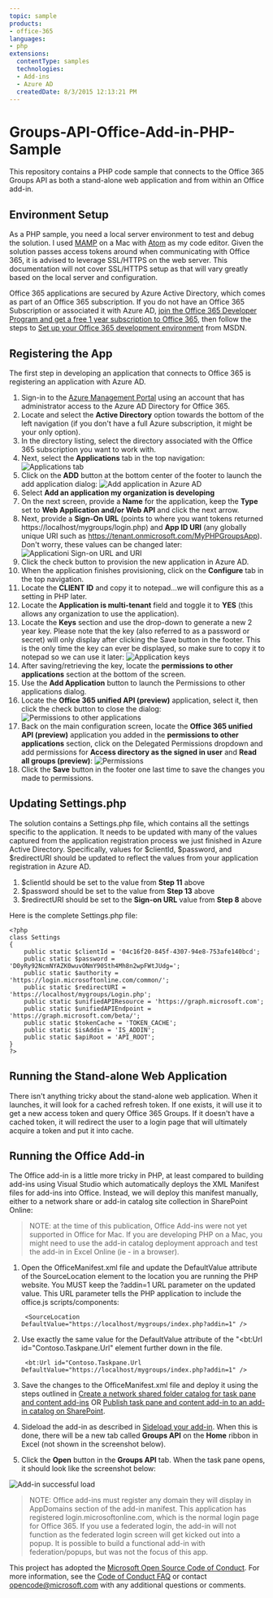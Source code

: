 ```yaml
---
topic: sample
products:
- office-365
languages:
- php
extensions:
  contentType: samples
  technologies:
  - Add-ins
  - Azure AD
  createdDate: 8/3/2015 12:13:21 PM
---
```

# Groups-API-Office-Add-in-PHP-Sample
This repository contains a PHP code sample that connects to the Office 365 Groups API as both a stand-alone web application and from within an Office add-in.

## Environment Setup ##
As a PHP sample, you need a local server environment to test and debug the solution. I used [MAMP](https://www.mamp.info/en/ "MAMP") on a Mac with [Atom](https://atom.io/ "Atom") as my code editor. Given the solution passes access tokens around when communicating with Office 365, it is advised to leverage SSL/HTTPS on the web server. This documentation will not cover SSL/HTTPS setup as that will vary greatly based on the local server and configuration.

Office 365 applications are secured by Azure Active Directory, which comes as part of an Office 365 subscription. If you do not have an Office 365 Subscription or associated it with Azure AD, [join the Office 365 Developer Program and get a free 1 year subscription to Office 365](https://aka.ms/devprogramsignup), then follow the steps to [Set up your Office 365 development environment](https://msdn.microsoft.com/office/office365/HowTo/setup-development-environment "Set up your Office 365 development environment") from MSDN.

## Registering the App ##
The first step in developing an application that connects to Office 365 is registering an application with Azure AD.

1. Sign-in to the [Azure Management Portal](https://manage.windowsazure.com "Azure Management Portal") using an account that has administrator access to the Azure AD Directory for Office 365.
2. Locate and select the **Active Directory** option towards the bottom of the left navigation (if you don't have a full Azure subscription, it might be your only option).
3. In the directory listing, select the directory associated with the Office 365 subscription you want to work with.
4. Next, select the **Applications** tab in the top navigation:
![Applications tab](http://i.imgur.com/nv168lw.png)
5. Click on the **ADD** button at the bottom center of the footer to launch the add application dialog:
![Add application in Azure AD](http://i.imgur.com/GbyS3u4.png)
6. Select **Add an application my organization is developing**
7. On the next screen, provide a **Name** for the application, keep the **Type** set to **Web Application and/or Web API** and click the next arrow.
8. Next, provide a **Sign-On URL** (points to where you want tokens returned https://localhost/mygroups/login.php) and **App ID URI** (any globally unique URI such as https://tenant.onmicrosoft.com/MyPHPGroupsApp). Don't worry, these values can be changed later:
![Applicationi Sign-on URL and URI](http://i.imgur.com/ZwnTyP5.png)
9. Click the check button to provision the new application in Azure AD.
10. When the application finishes provisioning, click on the **Configure** tab in the top navigation.
11. Locate the **CLIENT ID** and copy it to notepad...we will configure this as a setting in PHP later.
12. Locate the **Application is multi-tenant** field and toggle it to **YES** (this allows any organization to use the application). 
13. Locate the **Keys** section and use the drop-down to generate a new 2 year key. Please note that the key (also referred to as a password or secret) will only display after clicking the Save button in the footer. This is the only time the key can ever be displayed, so make sure to copy it to notepad so we can use it later:
![Application keys](http://i.imgur.com/ScmVcDU.png)
13.  After saving/retrieving the key, locate the **permissions to other applications** section at the bottom of the screen.
14.  Use the **Add Application** button to launch the Permissions to other applications dialog.
15.  Locate the **Office 365 unified API (preview)** application, select it, then click the check button to close the dialog:
![Permissions to other applications](http://i.imgur.com/16yCo3A.png)
16.  Back on the main configuration screen, locate the **Office 365 unified API (preview)** application you added in the **permissions to other applications** section, click on the Delegated Permissions dropdown and add permissions for **Access directory as the signed in user** and **Read all groups (preview)**:
![Permissions](http://i.imgur.com/61a6wP2.png)
17.   Click the **Save** button in the footer one last time to save the changes you made to permissions.

## Updating Settings.php ##
The solution contains a Settings.php file, which contains all the settings specific to the application. It needs to be updated with many of the values captured from the application registration process we just finished in Azure Active Directory. Specifically, values for $clientId, $password, and $redirectURI should be updated to reflect the values from your application registration in Azure AD.

1. $clientId should be set to the value from **Step 11** above
2. $password should be set to the value from **Step 13** above
3. $redirectURI should be set to the **Sign-on URL** value from **Step 8** above

Here is the complete Settings.php file: 

	<?php
    class Settings
    {
        public static $clientId = '04c16f20-845f-4307-94e8-753afe140bcd';
        public static $password = 'D0yRy92NcmNYAZK0wuvONmY90Sth4Mh8n2wpFWtJUdg=';
        public static $authority = 'https://login.microsoftonline.com/common/';
        public static $redirectURI = 'https://localhost/mygroups/Login.php';
        public static $unifiedAPIResource = 'https://graph.microsoft.com';
        public static $unifiedAPIEndpoint = 'https://graph.microsoft.com/beta/';
        public static $tokenCache = 'TOKEN_CACHE';
        public static $isAddin = 'IS_ADDIN';
        public static $apiRoot = 'API_ROOT';
    }
	?>

## Running the Stand-alone Web Application ##
There isn't anything tricky about the stand-alone web application. When it launches, it will look for a cached refresh token. If one exists, it will use it to get a new access token and query Office 365 Groups. If it doesn't have a cached token, it will redirect the user to a login page that will ultimately acquire a token and put it into cache.
## Running the Office Add-in ##
The Office add-in is a little more tricky in PHP, at least compared to building add-ins using Visual Studio which automatically deploys the XML Manifest files for add-ins into Office. Instead, we will deploy this manifest manually, either to a network share or add-in catalog site collection in SharePoint Online:

> NOTE: at the time of this publication, Office Add-ins were not yet supported in Office for Mac. If you are developing PHP on a Mac, you might need to use the add-in catalog deployment approach and test the add-in in Excel Online (ie - in a browser). 

1. Open the OfficeManifest.xml file and update the DefaultValue attribute of the SourceLocation element to the location you are running the PHP website. You MUST keep the ?addin=1 URL parameter on the updated value. This URL parameter tells the PHP application to include the office.js scripts/components:

    	<SourceLocation DefaultValue="https://localhost/mygroups/index.php?addin=1" />

2. Use exactly the same value for the DefaultValue attribute of the "<bt:Url id="Contoso.Taskpane.Url" element further down in the file.

    	<bt:Url id="Contoso.Taskpane.Url DefaultValue="https://localhost/mygroups/index.php?addin=1" />

2. Save the changes to the OfficeManifest.xml file and deploy it using the steps outlined in [Create a network shared folder catalog for task pane and content add-ins](https://msdn.microsoft.com/EN-US/library/office/fp123503.aspx "Create a network shared folder catalog for task pane and content add-ins") OR [Publish task pane and content add-in to an add-in catalog on SharePoint](https://msdn.microsoft.com/EN-US/library/office/fp123517.aspx "Publish task pane and content add-in to an add-in catalog on SharePoint").
3. Sideload the add-in as described in [Sideload your add-in](https://dev.office.com/docs/add-ins/testing/create-a-network-shared-folder-catalog-for-task-pane-and-content-add-ins#sideload-your-add-in). When this is done, there will be a new tab called **Groups API** on the **Home** ribbon in Excel (not shown in the screenshot below). 
4. Click the **Open** button in the **Groups API** tab. When the task pane opens, it should look like the screenshot below:

![Add-in successful load](http://i.imgur.com/PFNfSIJ.png)

> NOTE: Office add-ins must register any domain they will display in AppDomains section of the add-in manifest. This application has registered login.microsoftonline.com, which is the normal login page for Office 365. If you use a federated login, the add-in will not function as the federated login screen will get kicked out into a popup. It is possible to build a functional add-in with federation/popups, but was not the focus of this app.


This project has adopted the [Microsoft Open Source Code of Conduct](https://opensource.microsoft.com/codeofconduct/). For more information, see the [Code of Conduct FAQ](https://opensource.microsoft.com/codeofconduct/faq/) or contact [opencode@microsoft.com](mailto:opencode@microsoft.com) with any additional questions or comments.
